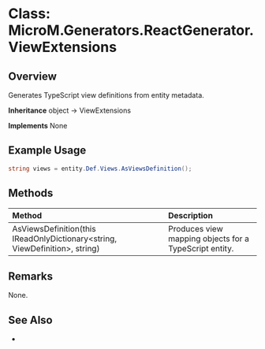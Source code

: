 # Class: MicroM.Generators.ReactGenerator.ViewExtensions
## Overview
Generates TypeScript view definitions from entity metadata.

**Inheritance**
object -> ViewExtensions

**Implements**
None

## Example Usage
```csharp
string views = entity.Def.Views.AsViewsDefinition();
```
## Methods
| Method | Description |
|:------------|:-------------|
| AsViewsDefinition(this IReadOnlyDictionary<string, ViewDefinition>, string) | Produces view mapping objects for a TypeScript entity. |

## Remarks
None.

## See Also
-
